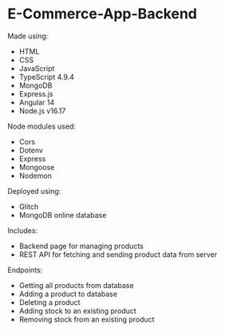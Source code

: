 # E-Commerce-App-Backend

Made using:
* HTML
* CSS
* JavaScript
* TypeScript 4.9.4
* MongoDB
* Express.js
* Angular 14
* Node.js v16.17

Node modules used:
* Cors
* Dotenv
* Express
* Mongoose
* Nodemon

Deployed using:
* Glitch
* MongoDB online database

Includes:
* Backend page for managing products
* REST API for fetching and sending product data from server

Endpoints:
* Getting all products from database
* Adding a product to database
* Deleting a product
* Adding stock to an existing product
* Removing stock from an existing product
